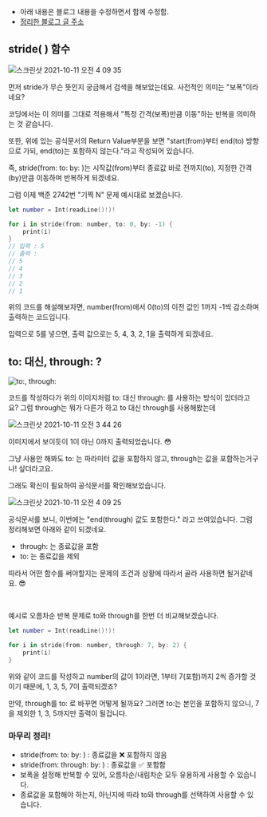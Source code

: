 - 아래 내용은 블로그 내용을 수정하면서 함께 수정함.
- [정리한 블로그 글 주소](https://jud00.tistory.com/entry/%EC%98%A4%EB%8A%98%EC%9D%98-Swift-%EC%A7%80%EC%8B%9D-stride-%ED%95%A8%EC%88%98-%EB%B0%B1%EC%A4%80-2742%EB%B2%88-%EA%B8%B0%EC%B0%8D-N-%EC%97%AD%EC%88%98-%EA%B5%AC%ED%95%98%EA%B8%B0)

## stride( ) 함수

![스크린샷 2021-10-11 오전 4 09 35](https://user-images.githubusercontent.com/59376200/136709915-eadb73ed-7066-47d1-ad93-3c409c4f20ba.png)



먼저 stride가 무슨 뜻인지 궁금해서 검색을 해보았는데요. 사전적인 의미는 "보폭"이라네요?

코딩에서는 이 의미를 그대로 적용해서 "특정 간격(보폭)만큼 이동"하는 반복을 의미하는 것 같습니다.

또한, 위에 있는 공식문서의 Return Value부분을 보면 "start(from)부터 end(to) 방향으로 가되, end(to)는 포함하지 않는다."라고 작성되어 있습니다.



즉, stride(from: to: by: )는 시작값(from)부터 종료값 바로 전까지(to), 지정한 간격(by)만큼 이동하며 반복하게 되겠네요.



그럼 이제 백준 2742번 "기찍 N" 문제 예시대로 보겠습니다. 
```swift
let number = Int(readLine()!)!

for i in stride(from: number, to: 0, by: -1) {
    print(i)
}
// 입력 : 5
// 출력 : 
// 5
// 4
// 3
// 2
// 1
```

위의 코드를 해설해보자면, number(from)에서 0(to)의 이전 값인 1까지 -1씩 감소하며 출력하는 코드입니다.

입력으로 5를 넣으면, 출력 값으로는 5, 4, 3, 2, 1을 출력하게 되겠네요.





## to: 대신, through: ?

![to:, through: ](https://user-images.githubusercontent.com/59376200/136709079-7ddea12f-18fe-4115-bd82-6501e4509a11.png)


코드를 작성하다가 위의 이미지처럼 to: 대신 through: 를 사용하는 방식이 있더라고요? 그럼 through는 뭐가 다른가 하고 to 대신 through를 사용해봤는데

![스크린샷 2021-10-11 오전 3 44 26](https://user-images.githubusercontent.com/59376200/136709231-1cc9ac4b-c667-4f8a-ae56-ccb4e1764cc0.png)



이미지에서 보이듯이 1이 아닌 0까지 출력되었습니다. 😳

그냥 사용만 해봐도 to: 는 파라미터 값을 포함하지 않고, through는 값을 포함하는거구나! 싶더라고요.



그래도 확신이 필요하여 공식문서를 확인해보았습니다.

![스크린샷 2021-10-11 오전 4 09 25](https://user-images.githubusercontent.com/59376200/136709922-5c29e5d6-cb8d-4196-8781-1ecf6bf96f10.png)



공식문서를 보니, 이번에는 "end(through) 값도 포함한다." 라고 쓰여있습니다. 그럼 정리해보면 아래와 같이 되겠네요.

- through: 는 종료값을 포함
- to: 는 종료값을 제외

따라서 어떤 함수를 써야할지는 문제의 조건과 상황에 따라서 골라 사용하면 될거같네요. 😎


<br>

예시로 오름차순 반복 문제로 to와 through를 한번 더 비교해보겠습니다.
```swift
let number = Int(readLine()!)!

for i in stride(from: number, through: 7, by: 2) {
	print(i)
}
```

위와 같이 코드를 작성하고 number의 값이 1이라면, 1부터 7(포함)까지 2씩 증가할 것이기 때문에, 1, 3, 5, 7이 출력되겠죠?

만약, through를 to: 로 바꾸면 어떻게 될까요? 그러면 to:는 본인을 포함하지 않으니, 7을 제외한 1, 3, 5까지만 출력이 될겁니다.





### 마무리 정리!
- stride(from: to: by: ) : 종료값을 ❌ 포함하지 않음
- stride(from: through: by: ) : 종료값을 ✅ 포함함
- 보폭을 설정해 반복할 수 있어, 오름차순/내림차순 모두 유용하게 사용할 수 있습니다.
- 종료값을 포함해야 하는지, 아닌지에 따라 to와 through를 선택하여 사용할 수 있습니다.

